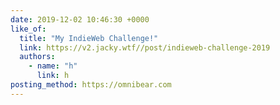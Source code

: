 ```yaml
---
date: 2019-12-02 10:46:30 +0000
like_of:
  title: "My IndieWeb Challenge!"
  link: https://v2.jacky.wtf//post/indieweb-challenge-2019
  authors:
    - name: "h"
      link: h
posting_method: https://omnibear.com
---
```

